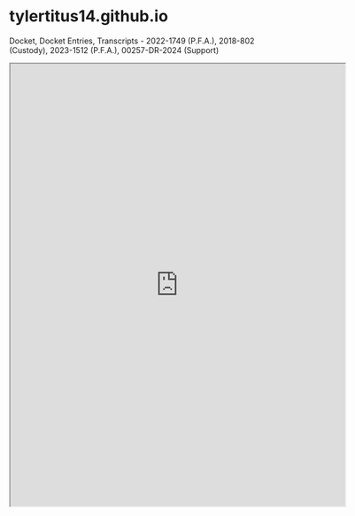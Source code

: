 # tylertitus14.github.io
Docket, Docket Entries, Transcripts - 2022-1749 (P.F.A.), 2018-802 (Custody), 2023-1512 (P.F.A.), 00257-DR-2024 (Support)  

<iframe src="https://tylertitus14.github.io/thisisapdf.pdf" width="120%" height="800px">
  <p>
    Your browser does not support PDFs. You can
    <a href="your_pdf_file.pdf">download the PDF</a>
  </p>
</iframe>  





